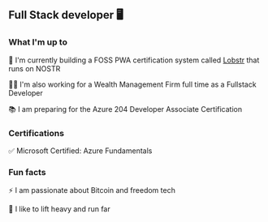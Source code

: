 ## Full Stack developer 🖥️ 

### What I'm up to

🦞 I'm currently building a FOSS PWA certification system called [Lobstr](https://github.com/Project-LOBSTR/foundation-app) that runs on NOSTR 

👨‍💻 I'm also working for a Wealth Management Firm full time as a Fullstack Developer

📚 I am preparing for the Azure 204 Developer Associate Certification

### Certifications

✅ Microsoft Certified: Azure Fundamentals

### Fun facts

⚡️ I am passionate about Bitcoin and freedom tech

🏃 I like to lift heavy and run far
